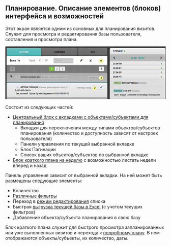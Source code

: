 ## Планирование. Описание элементов (блоков) интерфейса и возможностей

Этот экран является одним из основных для планирования визитов.
Служит для просмотра и редактирования базы пользователя, составления и просмотра плана.

![](../images/rep-planning.png) 


Состоит из следующих частей:
- [Центральный блок с вкладками с объектами/субъектами для планирования](rep-planning-central-block.md)
  - Вкладки для переключения между типами объектов/субъектов планирования 
  (количество и доступность зависят от настроек пользователя)
  - Панели управления по текущей выбранной вкладке
  - Блок Пагинации
  - Список ваших объектов/субъектов по выбранной вкладке
- [Блок краткого плана на неделю](rep-planning-short-plan.md) с возможностью листать недели вперед и назад

Панель управления зависит от выбранной вкладки.
На ней может быть размещены следующие элементы:
- Количество
- [Различные фильтры](rep-planning-central-block-filters.md)
- Переход в [режим редактирования](rep-planning-central-block-edit.md) списка
- Быстрая [выгрузка текущей базы в Excel](rep-planning-central-block-export.md) (с учетом текущих фильтров)
- Добавление объекта/субъекта планирования в свою базу

Блок краткого плана служит для быстрого просмотра 
запланированных или уже выполненных визитов и перехода к [подробному плану](rep-planning-full-plan.md).
В нем отображаются объекты/субъекты, их количество, даты.
